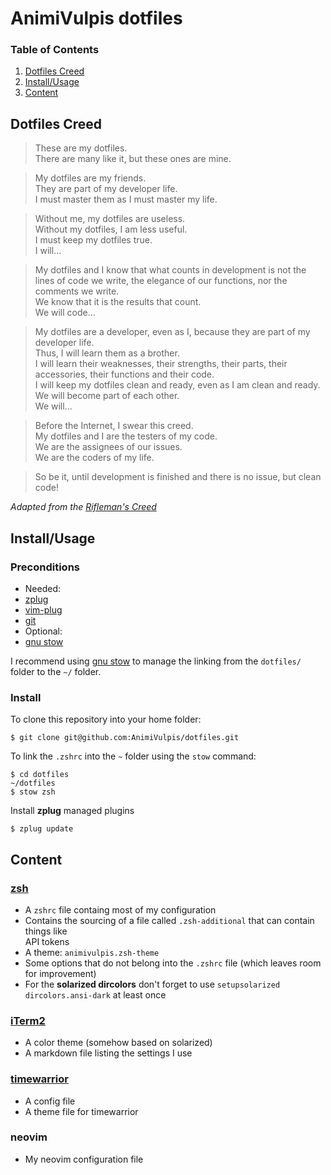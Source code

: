 # AnimiVulpis dotfiles

### Table of Contents

1. [Dotfiles Creed](#dotfiles-creed)
2. [Install/Usage](#installusage)
3. [Content](#content)

## Dotfiles Creed

>These are my dotfiles.  
There are many like it, but these ones are mine.

>My dotfiles are my friends.  
They are part of my developer life.  
I must master them as I must master my life.

>Without me, my dotfiles are useless.  
Without my dotfiles, I am less useful.  
I must keep my dotfiles true.  
I will...

>My dotfiles and I know that what counts in development is not the lines of code we write, the elegance of our functions, nor the comments we write.  
We know that it is the results that count.  
We will code...

>My dotfiles are a developer, even as I, because they are part of my developer life.  
Thus, I will learn them as a brother.  
I will learn their weaknesses, their strengths, their parts, their accessories, their functions and their code.  
I will keep my dotfiles clean and ready, even as I am clean and ready.  
We will become part of each other.  
We will...

>Before the Internet, I swear this creed.  
My dotfiles and I are the testers of my code.  
We are the assignees of our issues.  
We are the coders of my life.

>So be it, until development is finished and there is no issue, but clean code!

_Adapted from the [Rifleman's Creed](https://en.wikipedia.org/wiki/Rifleman%27s_Creed)_

## Install/Usage

### Preconditions

- Needed:
 - [zplug](https://github.com/zplug/zplug)
 - [vim-plug](https://github.com/junegunn/vim-plug)
 - [git](https://git-scm.com/)
- Optional:
 - [gnu stow](https://www.gnu.org/software/stow/)

I recommend using [gnu stow](https://www.gnu.org/software/stow/) to manage the linking from the `dotfiles/` folder to the `~/` folder.

### Install

To clone this repository into your home folder:

	$ git clone git@github.com:AnimiVulpis/dotfiles.git

To link the `.zshrc` into the `~` folder using the `stow` command:

    $ cd dotfiles
	~/dotfiles
	$ stow zsh

Install **zplug** managed plugins

    $ zplug update

## Content

### [zsh](http://www.zsh.org/)

- A `zshrc` file containg most of my configuration  
 - Contains the sourcing of a file called `.zsh-additional` that can contain things like  
 API tokens
- A theme: `animivulpis.zsh-theme`
- Some options that do not belong into the `.zshrc` file (which leaves room for improvement)
- For the **solarized dircolors** don't forget to use `setupsolarized dircolors.ansi-dark` at least once

### [iTerm2](https://www.iterm2.com/)

- A color theme (somehow based on solarized)
- A markdown file listing the settings I use

### [timewarrior](https://taskwarrior.org/docs/timewarrior/index.html)

- A config file
- A theme file for timewarrior

### neovim

- My neovim configuration file
